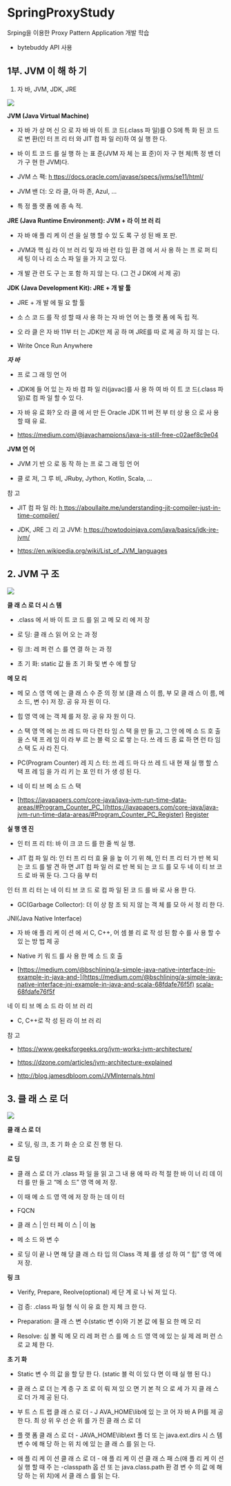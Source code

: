 # SpringProxyStudy
Srping을 이용한 Proxy Pattern Application 개발 학습
- bytebuddy API 사용



## 1부. JVM 이 해 하 기

1. 자 바, JVM, JDK, JRE
 
![](the-java-code-manipulation.001.png)

**JVM (Java Virtual Machine)**

- 자 바 가 상 머 신 으 로 자 바 바 이 트 코 드(.class 파 일)를 O S에 특 화 된 코 드 로 변 환(인 터 프 리 터 와 JIT 컴 파 일 러)하 여 실 행 한 다.

- 바 이 트 코 드 를 실 행 하 는 표 준(JVM 자 체 는 표 준)이 자 구 현 체(특 정 밴 더 가 구 현 한 JVM)다.

- JVM 스 팩: [ h ttps://docs.oracle.com/javase/specs/jvms/se11/html/](https://docs.oracle.com/javase/specs/jvms/se11/html/)

- JVM 밴 더: 오 라 클, 아 마 존, Azul, ...

- 특 정 플 랫 폼 에 종 속 적.

  

**JRE (Java Runtime Environment): JVM + 라 이 브 러 리**

  

- 자 바 애 플 리 케 이 션 을 실 행 할 수 있 도 록 구 성 된 배 포 판.

- JVM과 핵 심 라 이 브 러 리 및 자 바 런 타 임 환 경 에 서 사 용 하 는 프 로 퍼 티 세 팅 이 나 리 소 스 파 일 을 가 지 고 있 다.

- 개 발 관 련 도 구 는 포 함 하 지 않 는 다. (그 건 J DK에 서 제 공)

  

**JDK (Java Development Kit): JRE + 개 발 툴**

  
- JRE + 개 발 에 필 요 할 툴

- 소 스 코 드 를 작 성 할 때 사 용 하 는 자 바 언 어 는 플 랫 폼 에 독 립 적.

- 오 라 클 은 자 바 11부 터 는 JDK만 제 공 하 며 JRE를 따 로 제 공 하 지 않 는 다.

- Write Once Run Anywhere

  

***자 바***

  

- 프 로 그 래 밍 언 어

- JDK에 들 어 있 는 자 바 컴 파 일 러(javac)를 사 용 하 여 바 이 트 코 드(.class 파 일)로 컴 파 일 할 수 있 다.

- 자 바 유 료 화? 오 라 클 에 서 만 든 Oracle JDK 11 버 전 부 터 상 용 으 로 사 용 할 때 유 료.

- <https://medium.com/@javachampions/java-is-still-free-c02aef8c9e04>

  

**JVM 언 어**

  

- JVM 기 반 으 로 동 작 하 는 프 로 그 래 밍 언 어

- 클 로 저, 그 루 비, JRuby, Jython, Kotlin, Scala, ...

  

참 고

  

- JIT 컴 파 일 러: [ h ttps://aboullaite.me/understanding-jit-compiler-just-in-time-compiler/](https://aboullaite.me/understanding-jit-compiler-just-in-time-compiler/)

- JDK, JRE 그 리 고 JVM: [ h ttps://howtodoinjava.com/java/basics/jdk-jre-jvm/](https://howtodoinjava.com/java/basics/jdk-jre-jvm/)

- <https://en.wikipedia.org/wiki/List_of_JVM_languages>

## **2. JVM 구 조**

  

![](the-java-code-manipulation.002.png)

  

**클 래 스 로 더 시 스 템**

  

- .class 에 서 바 이 트 코 드 를 읽 고 메 모 리 에 저 장

- 로 딩: 클 래 스 읽 어 오 는 과 정

- 링 크: 레 퍼 런 스 를 연 결 하 는 과 정

- 초 기 화: static 값 들 초 기 화 및 변 수 에 할 당

  

**메 모 리**

  

- 메 모 스 영 역 에 는 클 래 스 수 준 의 정 보 (클 래 스 이 름, 부 모 클 래 스 이 름, 메 소 드, 변 수) 저 장. 공 유 자 원 이 다.

- 힙 영 역 에 는 객 체 를 저 장. 공 유 자 원 이 다.

- 스 택 영 역 에 는 쓰 레 드 마 다 런 타 임 스 택 을 만 들 고, 그 안 에 메 소 드 호 출 을 스 택 프 레 임 이 라 부 르 는 블 럭 으 로 쌓 는 다. 쓰 레 드 종 료 하 면 런 타 임 스 택 도 사 라 진 다.

- PC(Program Counter) 레 지 스 터: 쓰 레 드 마 다 쓰 레 드 내 현 재 실 행 할 스 택 프 레 임 을 가 리 키 는 포 인 터 가 생 성 된 다.

- 네 이 티 브 메 소 드 스 택

-  [https://javapapers.com/core-java/java-jvm-run-time-data-areas/#Program_Counter_PC_](https://javapapers.com/core-java/java-jvm-run-time-data-areas/#Program_Counter_PC_Register) [Register](https://javapapers.com/core-java/java-jvm-run-time-data-areas/#Program_Counter_PC_Register)

  

**실 행 엔 진**

  

- 인 터 프 리 터: 바 이 크 코 드 를 한 줄 씩 실 행.

- JIT 컴 파 일 러: 인 터 프 리 터 효 율 을 높 이 기 위 해, 인 터 프 리 터 가 반 복 되 는 코 드 를 발 견 하 면 JIT 컴 파 일 러 로 반 복 되 는 코 드 를 모 두 네 이 티 브 코 드 로 바 꿔 둔 다. 그 다 음 부 터

  

인 터 프 리 터 는 네 이 티 브 코 드 로 컴 파 일 된 코 드 를 바 로 사 용 한 다.

  

- GC(Garbage Collector): 더 이 상 참 조 되 지 않 는 객 체 를 모 아 서 정 리 한 다.

  

JNI(Java Native Interface)

  

- 자 바 애 플 리 케 이 션 에 서 C, C++, 어 셈 블 리 로 작 성 된 함 수 를 사 용 할 수 있 는 방 법 제 공

- Native 키 워 드 를 사 용 한 메 소 드 호 출

-  [https://medium.com/@bschlining/a-simple-java-native-interface-jni-example-in-java-and-](https://medium.com/@bschlining/a-simple-java-native-interface-jni-example-in-java-and-scala-68fdafe76f5f) [scala-68fdafe76f5f](https://medium.com/@bschlining/a-simple-java-native-interface-jni-example-in-java-and-scala-68fdafe76f5f)

  

네 이 티 브 메 소 드 라 이 브 러 리

  

- C, C++로 작 성 된 라 이 브 러 리

  

참 고

  

- <https://www.geeksforgeeks.org/jvm-works-jvm-architecture/>

- <https://dzone.com/articles/jvm-architecture-explained>

- <http://blog.jamesdbloom.com/JVMInternals.html>

## 3. 클 래 스 로 더

  

![](the-java-code-manipulation.003.png)

  

**클 래 스 로 더**

  

- 로 딩, 링 크, 초 기 화 순 으 로 진 행 된 다.

**로 딩**

- 클 래 스 로 더 가 .class 파 일 을 읽 고 그 내 용 에 따 라 적 절 한 바 이 너 리 데 이 터 를 만 들 고 “메 소 드” 영 역 에 저 장.

- 이 때 메 소 드 영 역 에 저 장 하 는 데 이 터

- FQCN

- 클 래 스 | 인 터 페 이 스 | 이 늄

- 메 소 드 와 변 수

- 로 딩 이 끝 나 면 해 당 클 래 스 타 입 의 Class 객 체 를 생 성 하 여 “ 힙" 영 역 에 저 장.

**링 크**

- Verify, Prepare, Reolve(optional) 세 단 계 로 나 눠 져 있 다.

- 검 증: .class 파 일 형 식 이 유 효 한 지 체 크 한 다.

- Preparation: 클 래 스 변 수(static 변 수)와 기 본 값 에 필 요 한 메 모 리

- Resolve: 심 볼 릭 메 모 리 레 퍼 런 스 를 메 소 드 영 역 에 있 는 실 제 레 퍼 런 스 로 교 체 한 다.

  

**초 기 화**

- Static 변 수 의 값 을 할 당 한 다. (static 블 럭 이 있 다 면 이 때 실 행 된 다.)

- 클 래 스 로 더 는 계 층 구 조 로 이 뤄 져 있 으 면 기 본 적 으 로 세 가 지 클 래 스 로 더 가 제 공 된 다.

- 부 트 스 트 랩 클 래 스 로 더 - J AVA\_HOME\lib에 있 는 코 어 자 바 A PI를 제 공 한 다. 최 상 위 우 선 순 위 를 가 진 클 래 스 로 더

- 플 랫 폼 클 래 스 로 더 - JAVA\_HOME\lib\ext 폴 더 또 는 java.ext.dirs 시 스 템 변 수 에 해 당 하 는 위 치 에 있 는 클 래 스 를 읽 는 다.

- 애 플 리 케 이 션 클 래 스 로 더 - 애 플 리 케 이 션 클 래 스 패 스(애 플 리 케 이 션 실 행 할 때 주 는 -classpath 옵 션 또 는 java.class.path 환 경 변 수 의 값 에 해 당 하 는 위 치)에 서 클 래 스 를 읽 는 다.
